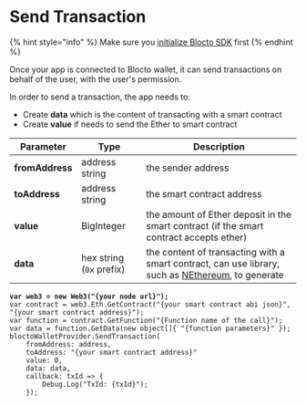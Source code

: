 # Send Transaction

{% hint style="info" %}
Make sure you [initialize Blocto SDK](getting-started.md) first
{% endhint %}

Once your app is connected to Blocto wallet, it can send transactions on behalf of the user, with the user's permission.

In order to send a transaction, the app needs to:

* Create **data** which is the content of transacting with a smart contract
* Create **value** if needs to send the Ether to smart contract

| Parameter       | Type                     | Description                                                                                                                                 |
| --------------- | ------------------------ | ------------------------------------------------------------------------------------------------------------------------------------------- |
| **fromAddress** | address string           | the sender address                                                                                                                          |
| **toAddress**   | address string           | the smart contract address                                                                                                                  |
| **value**       | BigInteger               | the amount of Ether deposit in the smart contract (if the smart contract accepts ether)                                                     |
| **data**        | hex string (`0x` prefix) | the content of transacting with a smart contract, can use library, such as [NEthereum](https://github.com/Nethereum/Nethereum), to generate |

<pre class="language-csharp"><code class="lang-csharp"><strong>var web3 = new Web3("{your node url}");
</strong>var contract = web3.Eth.GetContract("{your smart contract abi json}", "{your smart contract address}");
var function = contract.GetFunction("{Function name of the call}");
var data = function.GetData(new object[]{ "{function parameters}" });
bloctoWalletProvider.SendTransaction(
    fromAddress: address, 
    toAddress: "{your smart contract address}"
    value: 0, 
    data: data, 
    callback: txId => {
        Debug.Log("TxId: {txId}");
    });
</code></pre>
